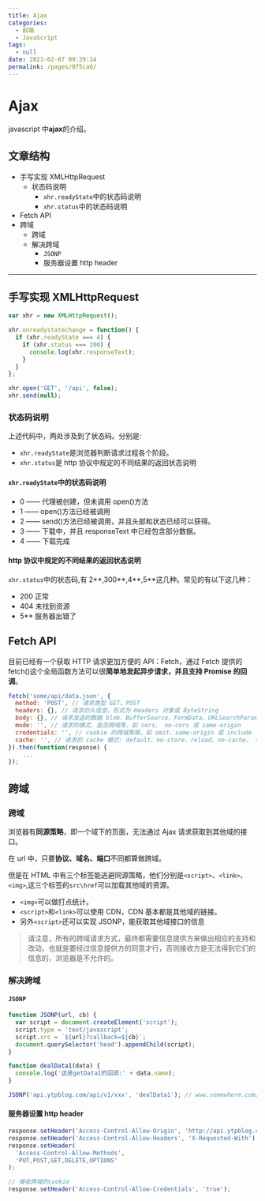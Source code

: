 ```yaml
---
title: Ajax
categories: 
  - 前端
  - JavaScript
tags: 
  - null
date: 2021-02-07 09:39:14
permalink: /pages/075ca6/
---
```


# Ajax

javascript 中**ajax**的介绍。

<!-- more -->

## 文章结构

- 手写实现 XMLHttpRequest
  - 状态码说明
    - `xhr.readyState`中的状态码说明
    - `xhr.status`中的状态码说明
- Fetch API
- 跨域
  - 跨域
  - 解决跨域
    - `JSONP`
    - 服务器设置 http header

---

## 手写实现 XMLHttpRequest

```javascript
var xhr = new XMLHttpRequest();

xhr.onreadystatechange = function() {
  if (xhr.readyState === 4) {
    if (xhr.status === 200) {
      console.log(xhr.responseText);
    }
  }
};

xhr.open('GET', '/api', false);
xhr.send(null);
```

### 状态码说明

上述代码中，两处涉及到了状态码。分别是:

- `xhr.readyState`是浏览器判断请求过程各个阶段。
- `xhr.status`是 http 协议中规定的不同结果的返回状态说明

#### `xhr.readyState`中的状态码说明

- 0 —— 代理被创建，但未调用 open()方法
- 1 —— open()方法已经被调用
- 2 —— send()方法已经被调用，并且头部和状态已经可以获得。
- 3 —— 下载中，并且 responseText 中已经包含部分数据。
- 4 —— 下载完成

#### http 协议中规定的不同结果的返回状态说明

`xhr.status`中的状态码,有 2**,300**,4**,5**这几种。常见的有以下这几种：

- 200 正常
- 404 未找到资源
- 5\*\* 服务器出错了

## Fetch API

目前已经有一个获取 HTTP 请求更加方便的 API：Fetch，通过 Fetch 提供的 fetch()这个全局函数方法可以很**简单地发起异步请求，并且支持 Promise 的回调**。

```javascript
fetch('some/api/data.json', {
  method: 'POST', // 请求类型 GET、POST
  headers: {}, // 请求的头信息，形式为 Headers 对象或 ByteString
  body: {}, // 请求发送的数据 blob、BufferSource、FormData、URLSearchParams（get 或head 方法中不能包含 body）
  mode: '', // 请求的模式，是否跨域等，如 cors、 no-cors 或 same-origin
  credentials: '', // cookie 的跨域策略，如 omit、same-origin 或 include
  cache: '', // 请求的 cache 模式: default、no-store、reload、no-cache、 force-cache 或 only-if-cached
}).then(function(response) {
    ...
});
```

## 跨域

### 跨域

浏览器有**同源策略**，即一个域下的页面，无法通过 Ajax 请求获取到其他域的接口。

在 url 中，只要**协议、域名、端口**不同都算做跨域。

但是在 HTML 中有三个标签能逃避同源策略，他们分别是`<script>`、`<link>`、`<img>`,这三个标签的`src\href`可以加载其他域的资源。

- `<img>`可以做打点统计。
- `<script>`和`<link>`可以使用 CDN，CDN 基本都是其他域的链接。
- 另外`<script>`还可以实现 JSONP，能获取其他域接口的信息

> 请注意，所有的跨域请求方式，最终都需要信息提供方来做出相应的支持和改动，也就是要经过信息提供方的同意才行，否则接收方是无法得到它们的信息的，浏览器是不允许的。

### 解决跨域

#### `JSONP`

```javascript
function JSONP(url, cb) {
  var script = document.createElement('script');
  script.type = 'text/javascript';
  script.src = `${url}?callback=${cb}`;
  document.querySelector('head').appendChild(script);
}

function dealData1(data) {
  console.log('这是getData1的回调:' + data.name);
}

JSONP('api.ytpblog.com/api/v1/xxx', 'dealData1'); // www.somewhere.com/getdata1?callback=dealData1
```

#### 服务器设置 http header

```javascript
response.setHeader('Access-Control-Allow-Origin', 'http://api.ytpblog.com/'); // 第二个参数填写允许跨域的域名称，不建议直接写 "*"
response.setHeader('Access-Control-Allow-Headers', 'X-Requested-With');
response.setHeader(
  'Access-Control-Allow-Methods',
  'PUT,POST,GET,DELETE,OPTIONS'
);

// 接收跨域的cookie
response.setHeader('Access-Control-Allow-Credentials', 'true');
```
